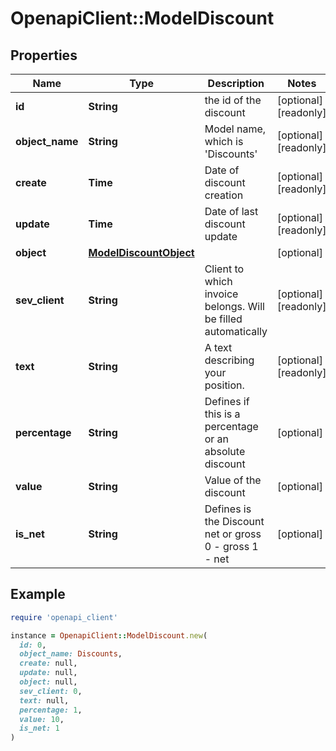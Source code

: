 # OpenapiClient::ModelDiscount

## Properties

| Name | Type | Description | Notes |
| ---- | ---- | ----------- | ----- |
| **id** | **String** | the id of the discount | [optional][readonly] |
| **object_name** | **String** | Model name, which is &#39;Discounts&#39; | [optional][readonly] |
| **create** | **Time** | Date of discount creation | [optional][readonly] |
| **update** | **Time** | Date of last discount update | [optional][readonly] |
| **object** | [**ModelDiscountObject**](ModelDiscountObject.md) |  | [optional] |
| **sev_client** | **String** | Client to which invoice belongs. Will be filled automatically | [optional][readonly] |
| **text** | **String** | A text describing your position. | [optional][readonly] |
| **percentage** | **String** | Defines if this is a percentage or an absolute discount | [optional] |
| **value** | **String** | Value of the discount | [optional] |
| **is_net** | **String** | Defines is the Discount net or gross 0 - gross 1 - net | [optional] |

## Example

```ruby
require 'openapi_client'

instance = OpenapiClient::ModelDiscount.new(
  id: 0,
  object_name: Discounts,
  create: null,
  update: null,
  object: null,
  sev_client: 0,
  text: null,
  percentage: 1,
  value: 10,
  is_net: 1
)
```

